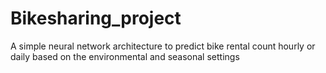 # Bikesharing_project
A simple neural network architecture to predict bike rental count hourly or daily based on the environmental and seasonal settings 
